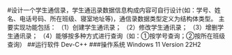 #设计一个学生通信录，学生通迅录数据信息构成内容可自行设计(如：学号、姓名、电话号码、所在班级、寝室地址等)，通信录数据类型定义为结构体类型。
主要实现功能包括：
（1）创建学生通讯录；
（2）修改学生通讯录；
（3）增删学生通讯录；
（4）能够按多种方式进行查询（如：①按学号查询；②按所在班级查询）
##运行软件
Dev-C++
###操作系统
Windows 11 Version 22H2